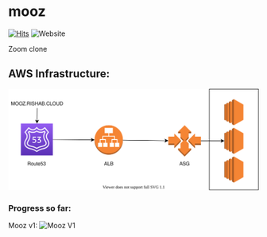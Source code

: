 # mooz

[![Hits](https://hits.seeyoufarm.com/api/count/incr/badge.svg?url=https%3A%2F%2Fgithub.com%2Frishabkumar7%2Fmooz&count_bg=%2379C83D&title_bg=%23555555&icon=&icon_color=%23E7E7E7&title=hits&edge_flat=false)](https://hits.seeyoufarm.com) ![Website](https://img.shields.io/website?down_color=red&down_message=down&up_color=green&up_message=up&url=https%3A%2F%2Fmooz.rishab.cloud)

Zoom clone

## AWS Infrastructure:
![AWS Infrastructure](./img/AWS-Infra.svg)

### Progress so far:
Mooz v1:
![Mooz V1](./img/MoozV1.gif)
